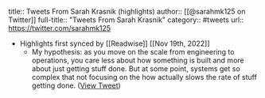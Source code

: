 title:: Tweets From Sarah Krasnik (highlights)
author:: [[@sarahmk125 on Twitter]]
full-title:: "Tweets From Sarah Krasnik"
category:: #tweets
url:: https://twitter.com/sarahmk125

- Highlights first synced by [[Readwise]] [[Nov 19th, 2022]]
	- My hypothesis: as you move on the scale from engineering to operations, you care less about how something is built and more about just getting stuff done. But at some point, systems get so complex that not focusing on the how actually slows the rate of stuff getting done. ([View Tweet](https://twitter.com/sarahmk125/status/1527624333094293505))